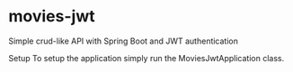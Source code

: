 # movies-jwt
Simple crud-like API with Spring Boot and JWT authentication


Setup
To setup the application simply run the MoviesJwtApplication class.
